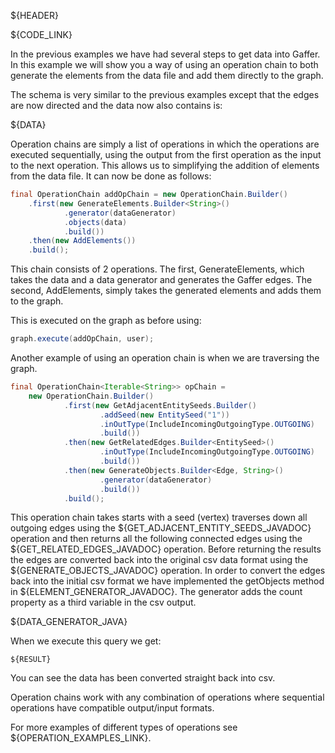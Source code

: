 ${HEADER}

${CODE_LINK}

In the previous examples we have had several steps to get data into Gaffer.
In this example we will show you a way of using an operation chain to both generate the elements from the data file and add them directly to the graph.

The schema is very similar to the previous examples except that the edges are now directed and the data now also contains is:

${DATA}

Operation chains are simply a list of operations in which the operations are executed sequentially, using the output from the first operation as the input to the next operation.
This allows us to simplifying the addition of elements from the data file. It can now be done as follows:

```java
final OperationChain addOpChain = new OperationChain.Builder()
    .first(new GenerateElements.Builder<String>()
            .generator(dataGenerator)
            .objects(data)
            .build())
    .then(new AddElements())
    .build();
```

This chain consists of 2 operations.
The first, GenerateElements, which takes the data and a data generator and generates the Gaffer edges.
The second, AddElements, simply takes the generated elements and adds them to the graph.

This is executed on the graph as before using:

```java
graph.execute(addOpChain, user);
```

Another example of using an operation chain is when we are traversing the graph.
```java
final OperationChain<Iterable<String>> opChain =
    new OperationChain.Builder()
            .first(new GetAdjacentEntitySeeds.Builder()
                    .addSeed(new EntitySeed("1"))
                    .inOutType(IncludeIncomingOutgoingType.OUTGOING)
                    .build())
            .then(new GetRelatedEdges.Builder<EntitySeed>()
                    .inOutType(IncludeIncomingOutgoingType.OUTGOING)
                    .build())
            .then(new GenerateObjects.Builder<Edge, String>()
                    .generator(dataGenerator)
                    .build())
            .build();
```
This operation chain takes starts with a seed (vertex) traverses down all outgoing edges using the ${GET_ADJACENT_ENTITY_SEEDS_JAVADOC} operation and then returns all the following connected edges using the ${GET_RELATED_EDGES_JAVADOC} operation. Before returning the results the edges are converted back into the original csv data format using the ${GENERATE_OBJECTS_JAVADOC} operation.
In order to convert the edges back into the initial csv format we have implemented the getObjects method in ${ELEMENT_GENERATOR_JAVADOC}. The generator adds the count property as a third variable in the csv output.

${DATA_GENERATOR_JAVA}

When we execute this query we get:

```csv
${RESULT}
```

You can see the data has been converted straight back into csv.

Operation chains work with any combination of operations where sequential operations have compatible output/input formats.

For more examples of different types of operations see ${OPERATION_EXAMPLES_LINK}.